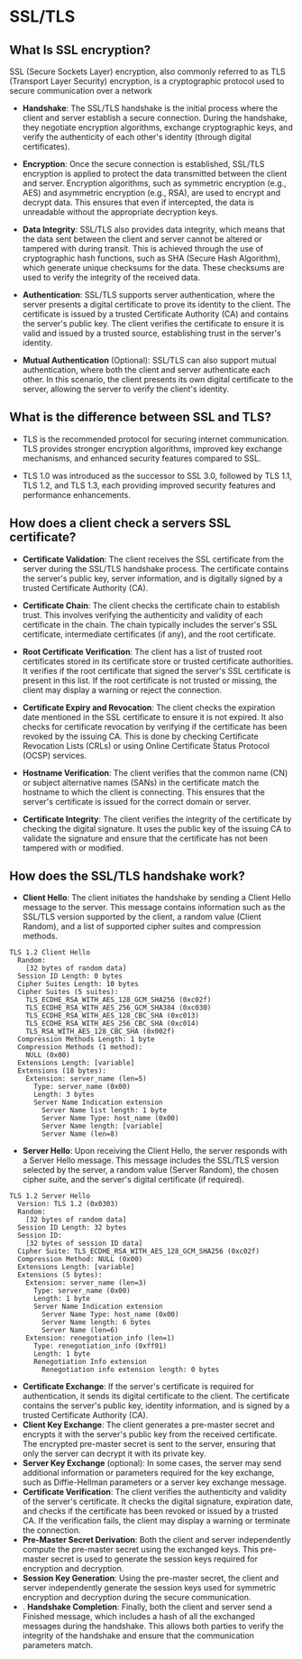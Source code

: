# SSL/TLS

## What Is SSL encryption?
SSL (Secure Sockets Layer) encryption, also commonly referred to as TLS (Transport Layer Security) encryption, is a cryptographic protocol used to secure communication over a network

- **Handshake**: The SSL/TLS handshake is the initial process where the client and server establish a secure connection. During the handshake, they negotiate encryption algorithms, exchange cryptographic keys, and verify the authenticity of each other's identity (through digital certificates).


- **Encryption**: Once the secure connection is established, SSL/TLS encryption is applied to protect the data transmitted between the client and server. Encryption algorithms, such as symmetric encryption (e.g., AES) and asymmetric encryption (e.g., RSA), are used to encrypt and decrypt data. This ensures that even if intercepted, the data is unreadable without the appropriate decryption keys.


- **Data Integrity**: SSL/TLS also provides data integrity, which means that the data sent between the client and server cannot be altered or tampered with during transit. This is achieved through the use of cryptographic hash functions, such as SHA (Secure Hash Algorithm), which generate unique checksums for the data. These checksums are used to verify the integrity of the received data.


- **Authentication**: SSL/TLS supports server authentication, where the server presents a digital certificate to prove its identity to the client. The certificate is issued by a trusted Certificate Authority (CA) and contains the server's public key. The client verifies the certificate to ensure it is valid and issued by a trusted source, establishing trust in the server's identity.


- **Mutual Authentication** (Optional): SSL/TLS can also support mutual authentication, where both the client and server authenticate each other. In this scenario, the client presents its own digital certificate to the server, allowing the server to verify the client's identity.

## What is the difference between SSL and TLS?

- TLS is the recommended protocol for securing internet communication. TLS provides stronger encryption algorithms, improved key exchange mechanisms, and enhanced security features compared to SSL. 

- TLS 1.0 was introduced as the successor to SSL 3.0, followed by TLS 1.1, TLS 1.2, and TLS 1.3, each providing improved security features and performance enhancements.



## How does a client check a servers SSL certificate?

- **Certificate Validation**: The client receives the SSL certificate from the server during the SSL/TLS handshake process. The certificate contains the server's public key, server information, and is digitally signed by a trusted Certificate Authority (CA).


- **Certificate Chain**: The client checks the certificate chain to establish trust. This involves verifying the authenticity and validity of each certificate in the chain. The chain typically includes the server's SSL certificate, intermediate certificates (if any), and the root certificate.


- **Root Certificate Verification**: The client has a list of trusted root certificates stored in its certificate store or trusted certificate authorities. It verifies if the root certificate that signed the server's SSL certificate is present in this list. If the root certificate is not trusted or missing, the client may display a warning or reject the connection.


- **Certificate Expiry and Revocation**: The client checks the expiration date mentioned in the SSL certificate to ensure it is not expired. It also checks for certificate revocation by verifying if the certificate has been revoked by the issuing CA. This is done by checking Certificate Revocation Lists (CRLs) or using Online Certificate Status Protocol (OCSP) services.


- **Hostname Verification**: The client verifies that the common name (CN) or subject alternative names (SANs) in the certificate match the hostname to which the client is connecting. This ensures that the server's certificate is issued for the correct domain or server.


- **Certificate Integrity**: The client verifies the integrity of the certificate by checking the digital signature. It uses the public key of the issuing CA to validate the signature and ensure that the certificate has not been tampered with or modified.


## How does the SSL/TLS handshake work?

- **Client Hello**: The client initiates the handshake by sending a Client Hello message to the server. This message contains information such as the SSL/TLS version supported by the client, a random value (Client Random), and a list of supported cipher suites and compression methods.
```
TLS 1.2 Client Hello
  Random: 
    [32 bytes of random data]
  Session ID Length: 0 bytes
  Cipher Suites Length: 10 bytes
  Cipher Suites (5 suites):
    TLS_ECDHE_RSA_WITH_AES_128_GCM_SHA256 (0xc02f)
    TLS_ECDHE_RSA_WITH_AES_256_GCM_SHA384 (0xc030)
    TLS_ECDHE_RSA_WITH_AES_128_CBC_SHA (0xc013)
    TLS_ECDHE_RSA_WITH_AES_256_CBC_SHA (0xc014)
    TLS_RSA_WITH_AES_128_CBC_SHA (0x002f)
  Compression Methods Length: 1 byte
  Compression Methods (1 method):
    NULL (0x00)
  Extensions Length: [variable]
  Extensions (18 bytes):
    Extension: server_name (len=5)
      Type: server_name (0x00)
      Length: 3 bytes
      Server Name Indication extension
        Server Name list length: 1 byte
        Server Name Type: host_name (0x00)
        Server Name length: [variable]
        Server Name (len=8)
```
- **Server Hello**: Upon receiving the Client Hello, the server responds with a Server Hello message. This message includes the SSL/TLS version selected by the server, a random value (Server Random), the chosen cipher suite, and the server's digital certificate (if required).

```
TLS 1.2 Server Hello
  Version: TLS 1.2 (0x0303)
  Random: 
    [32 bytes of random data]
  Session ID Length: 32 bytes
  Session ID: 
    [32 bytes of session ID data]
  Cipher Suite: TLS_ECDHE_RSA_WITH_AES_128_GCM_SHA256 (0xc02f)
  Compression Method: NULL (0x00)
  Extensions Length: [variable]
  Extensions (5 bytes):
    Extension: server_name (len=3)
      Type: server_name (0x00)
      Length: 1 byte
      Server Name Indication extension
        Server Name Type: host_name (0x00)
        Server Name length: 6 bytes
        Server Name (len=6)
    Extension: renegotiation_info (len=1)
      Type: renegotiation_info (0xff01)
      Length: 1 byte
      Renegotiation Info extension
        Renegotiation info extension length: 0 bytes
```
-  **Certificate Exchange**: If the server's certificate is required for authentication, it sends its digital certificate to the client. The certificate contains the server's public key, identity information, and is signed by a trusted Certificate Authority (CA).
-  **Client Key Exchange**: The client generates a pre-master secret and encrypts it with the server's public key from the received certificate. The encrypted pre-master secret is sent to the server, ensuring that only the server can decrypt it with its private key.
-  **Server Key Exchange** (optional): In some cases, the server may send additional information or parameters required for the key exchange, such as Diffie-Hellman parameters or a server key exchange message.
-  **Certificate Verification**: The client verifies the authenticity and validity of the server's certificate. It checks the digital signature, expiration date, and checks if the certificate has been revoked or issued by a trusted CA. If the verification fails, the client may display a warning or terminate the connection.
-  **Pre-Master Secret Derivation**: Both the client and server independently compute the pre-master secret using the exchanged keys. This pre-master secret is used to generate the session keys required for encryption and decryption.
-  **Session Key Generation**: Using the pre-master secret, the client and server independently generate the session keys used for symmetric encryption and decryption during the secure communication.
- . **Handshake Completion**: Finally, both the client and server send a Finished message, which includes a hash of all the exchanged messages during the handshake. This allows both parties to verify the integrity of the handshake and ensure that the communication parameters match.
